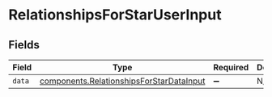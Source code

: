 # RelationshipsForStarUserInput


## Fields

| Field                                                                                            | Type                                                                                             | Required                                                                                         | Description                                                                                      |
| ------------------------------------------------------------------------------------------------ | ------------------------------------------------------------------------------------------------ | ------------------------------------------------------------------------------------------------ | ------------------------------------------------------------------------------------------------ |
| `data`                                                                                           | [components.RelationshipsForStarDataInput](../../models/shared/relationshipsforstardatainput.md) | :heavy_minus_sign:                                                                               | N/A                                                                                              |